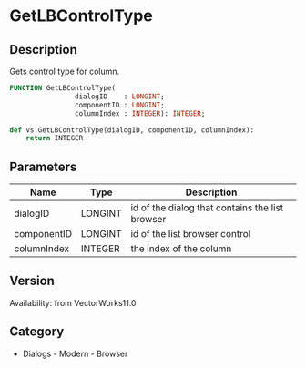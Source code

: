 # GetLBControlType

## Description
Gets control type for column.

```pascal
FUNCTION GetLBControlType(
				dialogID    : LONGINT;
				componentID : LONGINT;
				columnIndex : INTEGER): INTEGER;
```

```python
def vs.GetLBControlType(dialogID, componentID, columnIndex):
    return INTEGER
```

## Parameters
|Name|Type|Description|
|---|---|---|
|dialogID|LONGINT|id of the dialog that contains the list browser|
|componentID|LONGINT|id of the list browser control|
|columnIndex|INTEGER|the index of the column|

## Version
Availability: from VectorWorks11.0

## Category
* Dialogs - Modern - Browser

